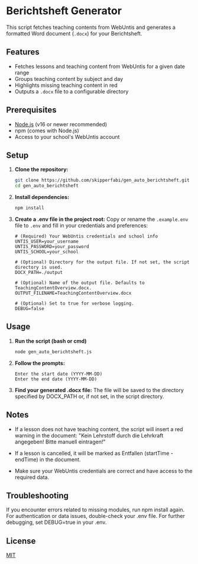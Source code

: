 # Berichtsheft Generator

This script fetches teaching contents from WebUntis and generates a formatted Word document (`.docx`) for your Berichtsheft.

## Features

- Fetches lessons and teaching content from WebUntis for a given date range
- Groups teaching content by subject and day
- Highlights missing teaching content in red
- Outputs a `.docx` file to a configurable directory

## Prerequisites

- [Node.js](https://nodejs.org/) (v16 or newer recommended)
- npm (comes with Node.js)
- Access to your school's WebUntis account

## Setup

1. **Clone the repository:**
   ```bash
   git clone https://github.com/skipperfabi/gen_auto_berichtsheft.git
   cd gen_auto_berichtsheft
   ```

2. **Install dependencies:**
    ```bash
    npm install
    ```

3. **Create a .env file in the project root:**
    Copy or rename the `.example.env` file to `.env` and fill in your credentials and preferences:

    ```env
    # (Required) Your WebUntis credentials and school info
    UNTIS_USER=your_username
    UNTIS_PASSWORD=your_password
    UNTIS_SCHOOL=your_school

    # (Optional) Directory for the output file. If not set, the script directory is used.
    DOCX_PATH=./output

    # (Optional) Name of the output file. Defaults to TeachingContentOverview.docx.
    OUTPUT_FILENAME=TeachingContentOverview.docx

    # (Optional) Set to true for verbose logging.
    DEBUG=false
    ```

## Usage
1. **Run the script (bash or cmd)**
    ```bash
    node gen_auto_berichtsheft.js
    ```

2. **Follow the prompts:**
    ```javscript
    Enter the start date (YYYY-MM-DD)
    Enter the end date (YYYY-MM-DD)
    ```

3. **Find your generated .docx file:**
    The file will be saved to the directory specified by DOCX_PATH or, if not set, in the script directory.

## Notes
- If a lesson does not have teaching content, the script will insert a red warning in the document: "Kein Lehrstoff durch die Lehrkraft angegeben! Bitte manuell eintragen!"

- If a lesson is cancelled, it will be marked as Entfallen (startTime - endTime) in the document.

- Make sure your WebUntis credentials are correct and have access to the required data.

## Troubleshooting
If you encounter errors related to missing modules, run npm install again.
For authentication or data issues, double-check your .env file.
For further debugging, set DEBUG=true in your .env.

## License
[MIT](https://choosealicense.com/licenses/mit/)
